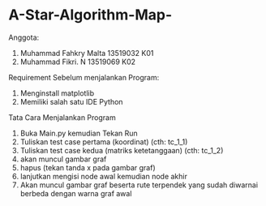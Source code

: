 # A-Star-Algorithm-Map-

Anggota:
1. Muhammad Fahkry Malta 13519032 K01
2. Muhammad Fikri. N     13519069 K02

Requirement Sebelum menjalankan Program:
1. Menginstall matplotlib
2. Memiliki salah satu IDE Python

Tata Cara Menjalankan Program
1. Buka Main.py kemudian Tekan Run
2. Tuliskan test case pertama (koordinat) (cth: tc_1_1)
3. Tuliskan test case kedua (matriks ketetanggaan) (cth: tc_1_2)
4. akan muncul gambar graf 
5. hapus (tekan tanda x pada gambar graf)
6. lanjutkan mengisi node awal kemudian node akhir
7. Akan muncul gambar graf beserta rute terpendek yang sudah diwarnai berbeda dengan warna graf awal